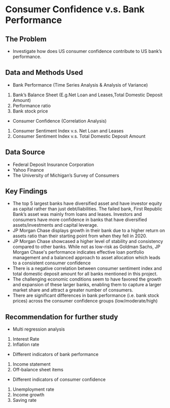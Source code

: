 # Consumer Confidence v.s. Bank Performance

## The Problem
- Investigate how does US consumer confidence contribute to US bank’s performance.

## Data and Methods Used
- Bank Performance (Time Series Analysis & Analysis of Variance)
1) Bank’s Balance Sheet (E.g.Net Loan and Leases,Total Domestic Deposit Amount)
2) Performance ratio
3) Bank stock price
- Consumer Confidence (Correlation Analysis)
1) Consumer Sentiment Index v.s. Net Loan and Leases
2) Consumer Sentiment Index v.s. Total Domestic Deposit Amount

## Data Source
- Federal Deposit Insurance Corporation
- Yahoo Finance
- The University of Michigan’s Survey of Consumers

## Key Findings
- The top 5 largest banks have diversified asset and have investor equity as capital rather than just
debt/liabilities. The failed bank, First Republic Bank’s asset was mainly from loans and leases. Investors and
consumers have more confidence in banks that have diversified assets/investments and capital leverage.
- JP Morgan Chase displays growth in their bank due to a higher return on assets ratio than their starting point
from when they fell in 2020.
- JP Morgan Chase showcased a higher level of stability and consistency compared to other banks. While not
as low-risk as Goldman Sachs, JP Morgan Chase's performance indicates effective loan portfolio
management and a balanced approach to asset allocation which leads to a consistent consumer confidence
- There is a negative correlation between consumer sentiment index and total domestic deposit amount for all
banks mentioned in this project.
- The challenging economic conditions seem to have favored the growth and expansion of these larger banks,
enabling them to capture a larger market share and attract a greater number of consumers.
- There are significant differences in bank performance (i.e. bank stock prices) across the consumer
confidence groups (low/moderate/high)

## Recommendation for further study
- Multi regression analysis
1) Interest Rate
2) Inflation rate
- Different indicators of bank performance
1) Income statement
2) Off-balance sheet items
- Different indicators of consumer confidence
1) Unemployment rate
2) Income growth
3) Saving rate

